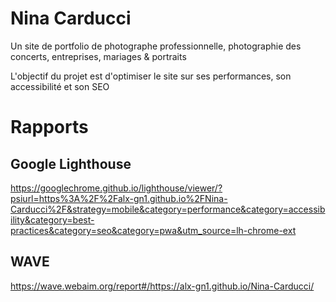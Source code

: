# Nina Carducci

Un site de portfolio de photographe professionnelle, photographie des concerts, entreprises, mariages & portraits

L'objectif du projet est d'optimiser le site sur ses performances, son accessibilité et son SEO



# Rapports

## Google Lighthouse

https://googlechrome.github.io/lighthouse/viewer/?psiurl=https%3A%2F%2Falx-gn1.github.io%2FNina-Carducci%2F&strategy=mobile&category=performance&category=accessibility&category=best-practices&category=seo&category=pwa&utm_source=lh-chrome-ext

## WAVE

https://wave.webaim.org/report#/https://alx-gn1.github.io/Nina-Carducci/
